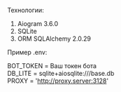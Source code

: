 Технологии:  

1) Aiogram 3.6.0 <br />
2) SQLite <br />
3) ORM SQLAlchemy 2.0.29 <br />

 
Пример .env: <br />

BOT_TOKEN = Ваш токен бота <br />
DB_LITE = sqlite+aiosqlite:///base.db <br />
PROXY = 'http://proxy.server:3128' <br />

